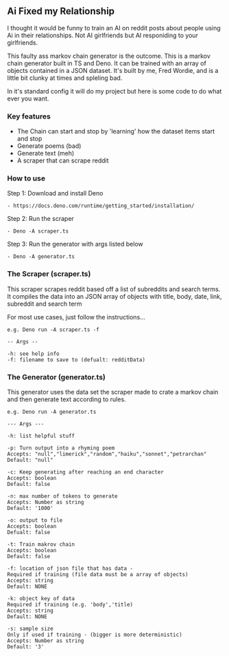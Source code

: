 ## Ai Fixed my Relationship

I thought it would be funny to train an AI on reddit posts about people using Ai in their relationships. Not AI girlfriends but AI responiding to your girlfriends.

This faulty ass markov chain generator is the outcome. This is a markov chain generator built in TS and Deno. It can be trained with an array of objects contained in a JSON dataset. It's built by me, Fred Wordie, and is a little bit clunky at times and spleling bad.

In it's standard config it will do my project but here is some code to do what ever you want.

### Key features

 - The Chain can start and stop by 'learning' how the dataset items start and stop
 - Generate poems (bad)
 - Generate text (meh)
 - A scraper that can scrape reddit

### How to use

Step 1: Download and install Deno

    - https://docs.deno.com/runtime/getting_started/installation/

Step 2: Run the scraper

    - Deno -A scraper.ts

Step 3: Run the generator with args listed below

    - Deno -A generator.ts


### The Scraper (scraper.ts)

This scraper scrapes reddit based off a list of subreddits and search terms.
It compiles the data into an JSON array of objects with title, body, date, link, subreddit and search term

For most use cases, just follow the instructions...

```
e.g. Deno run -A scraper.ts -f
```

```
-- Args --

-h: see help info
-f: filename to save to (defualt: redditData)
```

### The Generator (generator.ts)

This generator uses the data set the scraper made to crate a markov chain and then generate text according to rules.

```
e.g. Deno run -A generator.ts
```
```
--- Args ---

-h: list helpful stuff

-p: Turn output into a rhyming poem
Accepts: "null","limerick","random","haiku","sonnet","petrarchan"
Default: "null"

-c: Keep generating after reaching an end character
Accepts: boolean
Default: false

-n: max number of tokens to generate
Accepts: Number as string
Default: '1000'

-o: output to file
Accepts: boolean
Defualt: false

-t: Train makrov chain
Accepts: boolean
Default: false

-f: location of json file that has data -
Required if training (file data must be a array of objects)
Accepts: string
Default: NONE

-k: object key of data
Required if training (e.g. 'body','title)
Accepts: string
Default: NONE

-s: sample size
Only if used if training - (bigger is more deterministic)
Accepts: Number as string
Default: '3'

```
